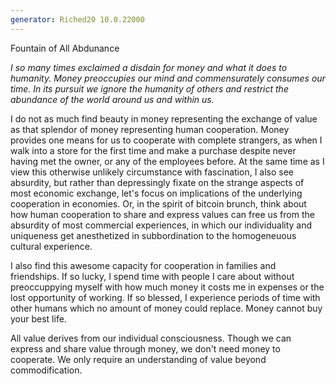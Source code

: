 ```yaml
---
generator: Riched20 10.0.22000
---
```


Fountain of All Abdunance

*I so many times exclaimed a disdain for money and what it does to
humanity. Money preoccupies our mind and commensurately consumes our
time. In its pursuit we ignore the humanity of others and restrict the
abundance of the world around us and within us.*

I do not as much find beauty in money representing the exchange of value
as that splendor of money representing human cooperation. Money provides
one means for us to cooperate with complete strangers, as when I walk
into a store for the first time and make a purchase despite never having
met the owner, or any of the employees before. At the same time as I
view this otherwise unlikely circumstance with fascination, I also see
absurdity, but rather than depressingly fixate on the strange aspects of
most economic exchange, let\'s focus on implications of the underlying
cooperation in economies. Or, in the spirit of bitcoin brunch, think
about how human cooperation to share and express values can free us from
the absurdity of most commercial experiences, in which our individuality
and uniqueness get anesthetized in subbordination to the homogeneuous
cultural experience.

I also find this awesome capacity for cooperation in families and
friendships. If so lucky, I spend time with people I care about without
preoccuppying myself with how much money it costs me in expenses or the
lost opportunity of working. If so blessed, I experience periods of time
with other humans which no amount of money could replace. Money cannot
buy your best life.

All value derives from our individual consciousness. Though we can
express and share value through money, we don\'t need money to
cooperate. We only require an understanding of value beyond
commodification.
